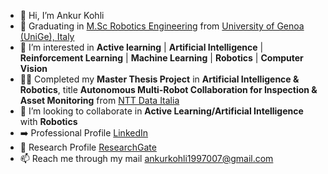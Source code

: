 - 👋 Hi, I’m Ankur Kohli
- 🌱 Graduating in [M.Sc Robotics Engineering](https://corsi.unige.it/corsi/10635) from [University of Genoa (UniGe), Italy](https://unige.it/en)
- 👀 I’m interested in **Active learning** | **Artificial Intelligence** | **Reinforcement Learning** | **Machine Learning** | **Robotics** | **Computer Vision** 
- 👨‍💻 Completed my **Master Thesis Project** in **Artificial Intelligence & Robotics**, title **Autonomous Multi-Robot Collaboration for Inspection & Asset Monitoring** from [NTT Data Italia](https://it.nttdata.com/)
- 💞️ I’m looking to collaborate in **Active Learning/Artificial Intelligence** with **Robotics**
- ➡️ Professional Profile [LinkedIn](https://www.linkedin.com/in/ankur-kohli-7a5865157/)
- 🔭 Research Profile [ResearchGate](https://www.researchgate.net/profile/Ankur-Kohli-4)
- 📫 Reach me through my mail ankurkohli1997007@gmail.com 

<!---
ankurkohli007/ankurkohli007 is a ✨ special ✨ repository because its `README.md` (this file) appears on your GitHub profile.
You can click the Preview link to take a look at your changes.
--->

